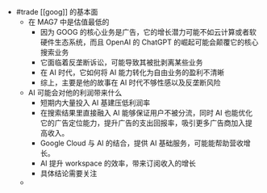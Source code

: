 - #trade [[goog]] 的基本面
	- 在 MAG7 中是估值最低的
		- 因为 GOOG 的核心业务是广告，它的增长潜力可能不如云计算或者软硬件生态系统，而且 OpenAI 的 ChatGPT 的崛起可能会颠覆它的核心搜索业务
		- 它面临着反垄断诉讼，可能导致其被批剥离某些业务
		- 在 AI 时代，它如何将 AI 能力转化为自由业务的盈利不清晰
		- 综上，主要是他的故事在 AI 时代不够性感以及反垄断风险
	- AI 可能会对他的利润带来什么
		- 短期内大量投入 AI 基建压低利润率
		- 在搜索结果里直接融入 AI 能够保证用户不被分流，同时 AI 也能优化它的广告定位能力，提升广告的支出回报率，吸引更多广告商加入提高收入。
		- Google Cloud 与 AI 的结合，提供 AI 基础服务，可能能帮助营收增长。
		- AI 提升 workspace 的效率，带来订阅收入的增长
		- 具体结论需要关注
	-